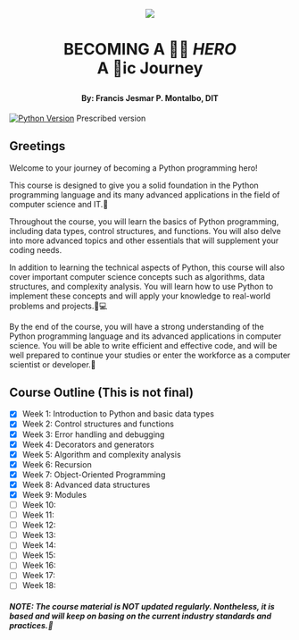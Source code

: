 
<p align="center">
  <img src="https://user-images.githubusercontent.com/65653238/212522749-e67eeb54-c942-4e35-a768-8374e61a5237.png"/>
<h1 align="center">BECOMING A 👨‍💻 <b><i>HERO</i></b>
<br>A 🐍ic Journey </br></p>

<h4 align="center">By: Francis Jesmar P. Montalbo, DIT</h4>

[![Python Version](https://img.shields.io/badge/python-3.8%2B-blue.svg)](https://www.python.org/downloads/release/python-380/) Prescribed version

## Greetings

<p>Welcome to your journey of becoming a Python programming hero!</p> 
<p>This course is designed to give you a solid foundation in the Python programming language and its many advanced applications in the field of computer science and IT.🚀</p>

<p>Throughout the course, you will learn the basics of Python programming, including data types, control structures, and functions. You will also delve into more advanced topics and other essentials that will supplement your coding needs.</p>

<p>In addition to learning the technical aspects of Python, this course will also cover important computer science concepts such as algorithms, data structures, and complexity analysis. You will learn how to use Python to implement these concepts and will apply your knowledge to real-world problems and projects.🤔💻</p>

<p>By the end of the course, you will have a strong understanding of the Python programming language and its advanced applications in computer science. You will be able to write efficient and effective code, and will be well prepared to continue your studies or enter the workforce as a computer scientist or developer.💼</p>

## Course Outline (This is not final)
- [x] Week 1: Introduction to Python and basic data types
- [x] Week 2: Control structures and functions
- [x] Week 3: Error handling and debugging
- [x] Week 4: Decorators and generators
- [x] Week 5: Algorithm and complexity analysis
- [x] Week 6: Recursion
- [x] Week 7: Object-Oriented Programming
- [x] Week 8: Advanced data structures
- [x] Week 9: Modules
- [ ] Week 10:
- [ ] Week 11: 
- [ ]  Week 12: 
- [ ]  Week 13: 
- [ ]  Week 14: 
- [ ]  Week 15: 
- [ ]  Week 16: 
- [ ]  Week 17: 
- [ ]  Week 18:

##### NOTE: The course material is NOT updated regularly. Nontheless, it is based and will keep on basing on the current industry standards and practices.🚀
